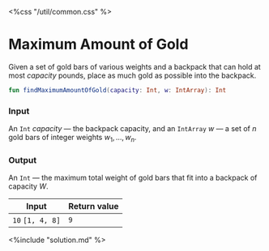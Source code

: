 <%css "/util/common.css" %>

# Maximum Amount of Gold

Given a set of gold bars of various weights and a backpack that can hold at most $\mathit{capacity}$ pounds, place
as much gold as possible into the backpack.

```Kotlin
fun findMaximumAmountOfGold(capacity: Int, w: IntArray): Int
```

### Input

An `Int` $\mathit{capacity}$ — the backpack capacity,
and an `IntArray` $w$ — a set of $n$ gold bars of integer weights $w_1, \ldots, w_n$.

### Output

An `Int` — the maximum total weight of gold bars that fit into a backpack of capacity $W$.


<div class="samples">

| Input            | Return value |
|------------------|--------------|
| `10` `[1, 4, 8]` | `9`          |

</div>

<div class="hint">
<%include "solution.md" %>
</div>
